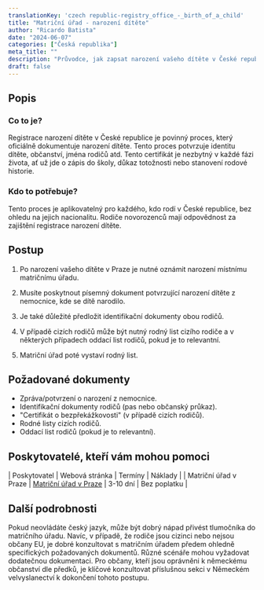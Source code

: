 ```yaml
---
translationKey: 'czech republic-registry_office_-_birth_of_a_child'
title: "Matriční úřad - narození dítěte"
author: "Ricardo Batista"
date: "2024-06-07"
categories: ["Česká republika"]
meta_title: ""
description: "Průvodce, jak zapsat narození vašeho dítěte v České republice. Tento proces je klíčový pro zajištění občanství vašeho dítěte a sociálních výhod v budoucnosti."
draft: false
---
```


## Popis
### Co to je?
Registrace narození dítěte v České republice je povinný proces, který oficiálně dokumentuje narození dítěte. Tento proces potvrzuje identitu dítěte, občanství, jména rodičů atd. Tento certifikát je nezbytný v každé fázi života, ať už jde o zápis do školy, důkaz totožnosti nebo stanovení rodové historie.

### Kdo to potřebuje?
Tento proces je aplikovatelný pro každého, kdo rodí v České republice, bez ohledu na jejich nacionalitu. Rodiče novorozenců mají odpovědnost za zajištění registrace narození dítěte.

## Postup

1. Po narození vašeho dítěte v Praze je nutné oznámit narození místnímu matričnímu úřadu.

2. Musíte poskytnout písemný dokument potvrzující narození dítěte z nemocnice, kde se dítě narodilo.

3. Je také důležité předložit identifikační dokumenty obou rodičů.

4. V případě cizích rodičů může být nutný rodný list cizího rodiče a v některých případech oddací list rodičů, pokud je to relevantní.

5. Matriční úřad poté vystaví rodný list.

## Požadované dokumenty

- Zpráva/potvrzení o narození z nemocnice.
- Identifikační dokumenty rodičů (pas nebo občanský průkaz).
- "Certifikát o bezpřekážkovosti" (v případě cizích rodičů).
- Rodné listy cizích rodičů.
- Oddací list rodičů (pokud je to relevantní).

## Poskytovatelé, kteří vám mohou pomoci

| Poskytovatel        |     Webová stránka     |     Termíny    |       Náklady      |
| Matriční úřad v Praze      |  [Matriční úřad v Praze](https://www.praha.eu/jnp/en/life_events/birth/index.html)      |      3-10 dní      |        Bez poplatku       |

## Další podrobnosti

Pokud neovládáte český jazyk, může být dobrý nápad přivést tlumočníka do matričního úřadu. Navíc, v případě, že rodiče jsou cizinci nebo nejsou občany EU, je dobré konzultovat s matričním úřadem předem ohledně specifických požadovaných dokumentů. Různé scénáře mohou vyžadovat dodatečnou dokumentaci. Pro občany, kteří jsou oprávněni k německému občanství dle předků, je klíčové konzultovat příslušnou sekci v Německém velvyslanectví k dokončení tohoto postupu.